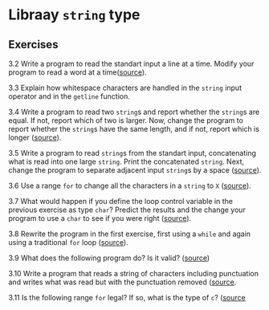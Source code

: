 # Libraay `string` type

## Exercises

3.2 Write a program to read the standart input a line at a time. Modify your
program to read a word at a time([source](./ex_3_2.cpp)).

3.3 Explain how whitespace characters are handled in the `string` input
operator and in the `getline` function.

3.4 Write a program to read two `string`s and report whether the `string`s are
equal. If not, report which of two is larger. Now, change the program to report
whether the `string`s have the same length, and if not, report which is longer
([source](./ex_3_4.cpp)).

3.5 Write a program to read `string`s from the standart input, concatenating
what is read into one large `string`. Print the concatenated `string`. Next,
change the program to separate adjacent input `string`s by a space
([source](./ex_3_5.cpp)).

3.6 Use a range `for` to change all the characters in a `string` to `X`
([source](./ex_3_6.cpp)).

3.7 What would happen if you define the loop control variable in the previous
exercise as type `char`? Predict the results and the change your program
to use a `char` to see if you were right ([source](./ex_3_7.cpp)).

3.8 Rewrite the program in the first exercise, first using a `while`
and again using a traditional `for` loop ([source](./ex_3_8.cpp)).

3.9 What does the following program do? Is it valid? ([source](./ex_3.9.cpp))

3.10 Write a program that reads a string of characters including punctuation
and writes what was read but with the punctuation removed
([source](./ex_3_10.cpp).

3.11 Is the following range `for` legal? If so, what is the type of `c`?
([source](./ex_3_11.cpp)
